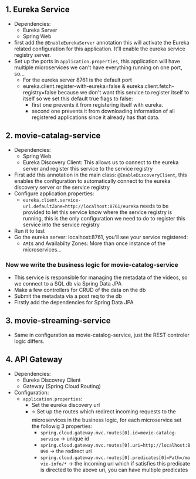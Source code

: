 ## 1. Eureka Service 
- Dependencies:
    - Eureka Server
    - Spring Web
- first add the `@EnableEurekaServer` annotation this will activate the Eureka related configuration for this application. It'll enable the eureka service registry server.
- Set up the ports in `application.properties`, this application will have multiple microservices we can't have everything running on one port, so...
    - For the eureka server 8761 is the default port
    - eureka.client.register-with-eureka=false &
eureka.client.fetch-registry=false because we don't want this service to register itself to itself so we set this default true flags to false:
        - first one prevents it from registering itself with eureka.
        - second one prevents it from downloading information of all registered applications since it already has that data.

## 2. movie-catalag-service
- Dependencies:
    - Spring Web
    - Eureka Discovery Client: This allows us to connect to the eureka server and register this service to the service registry
- First add this annotation in the main class: `@EnableDiscoveryClient`, this enables the configuration to automatically connect to the eureka discovery server or the service registry
- Configure application.properties:
    - `eureka.client.service-url.defaultZone=http://localhost:8761/eureka` needs to be provided to let this service know where the service registry is running, this is the only configuration we need to do to register this service into the service registry
- Run it to test
- Go the eureka server: localhost:8761, you'll see your service registered:
    - `AMI`s and Availabilty Zones: More than once instance of the microservices...
### Now we write the business logic for movie-catalog-service
- This service is responsible for managing the metadata of the videos, so we connect to a SQL db via Spring Data JPA
- Make a few controllers for CRUD of the data on the db
- Submit the metadata via a post req to the db
- Firstly add the dependencies for Spring Data JPA

## 3. movie-streaming-service
- Same in configuration as movie-catalog-service, just the REST controler logic differs.

## 4. API Gateway
- Dependencies:
    - Eureka Discovrey Client
    - Gateway (Spring Cloud Routing)
- Configuration:
    - `application.properties`:
        - Set the eureka discovery url
        - ⭐️ Set up the routes which redirect incoming requests to the microservices in the business logic, for each microservice set the followig 3 properties:
            - `spring.cloud.gateway.mvc.routes[0].id=movie-catalog-service` -> unique id
            - `spring.cloud.gateway.mvc.routes[0].uri=http://localhost:8090` -> the redirect uri
            - `spring.cloud.gateway.mvc.routes[0].predicates[0]=Path=/movie-info/*` -> the incoming uri which if satisfies this predicate is directed to the above uri, you can have multiple predicates 
